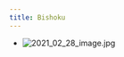 ```yaml
---
title: Bishoku
---
```


- ![2021_02_28_image.jpg](https://cdn.logseq.com/%2F2ced21d5-4613-4500-9c50-ea987679aac5cc7057cc-ea4e-4e90-ad98-ad2783f9f8122021_02_28_image.jpg?Expires=4768139129&Signature=ozVflrljmqeaG-z7l20~0M15tndVyLIqx7PKT3RbJZAy8ONbphRcRuUsFL2jHooj6IZrV~XPt47nzVk26olULN5wV3CskVpOeezLtY~G7rjInNlRKmkyurDIGVL-Rdk7swln~g12zfUGOcVXFqx8FFcQ1g1g31CtYpLPcgTt7zBOJHc6X5wTXAyjst8ebFhZ0TMzATIcVo0ePbmzlsiFF7tnEaToB9NkWj165flvyb-X1vaB7GK7xRWI-brrOrRqZyORpr9WKnRniU4oSwoodZSP6YZar4RxU12CAJJk6Z0t1frf7gZhUnW4zShZmik5he7f8eZdK1lafTxMnMKphw__&Key-Pair-Id=APKAJE5CCD6X7MP6PTEA)